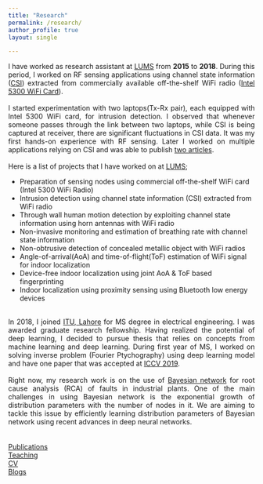 ```yaml
---
title: "Research"
permalink: /research/
author_profile: true
layout: single

---
```


<div style="text-align: justify">
I have worked as research assistant at <a href='https://lums.edu.pk' target='_blank'>LUMS</a>  from <b>2015</b> to <b>2018</b>. During this period, I worked on RF sensing applications using channel state information (<a href='https://en.wikipedia.org/wiki/Channel_state_information' target='_blank'>CSI</a>) extracted from commercially available off-the-shelf WiFi radio (<a href='https://www.intel.com/content/www/us/en/products/docs/wireless-products/ultimate-n-wifi-link-5300-brief.html' target='_blank'>Intel 5300 WiFi Card</a>).</div>
<br />
<div style="text-align: justify">
I started experimentation with two laptops(Tx-Rx pair), each equipped with Intel 5300 WiFi card, for intrusion detection. I observed that whenever someone passes through the link between two laptops, while CSI is being captured at receiver, there are significant fluctuations in CSI data. It was my first hands-on experience with RF sensing. Later I worked on multiple applications relying on CSI and was able to publish <a href='https://asif-hanif.github.io/publications/' target='_blank'>two articles</a>. </div>

<br />
Here is a list of projects that I have worked on at <a href='https://lums.edu.pk' target='_blank'>LUMS</a>;
 
* Preparation of sensing nodes using commercial off-the-shelf WiFi card (Intel 5300 WiFi Radio)
* Intrusion detection using channel state information (CSI) extracted from WiFi radio
* Through wall human motion detection by exploiting channel state information using horn antennas with WiFi radio
* Non-invasive monitoring and estimation of breathing rate with channel state information
* Non-obtrusive detection of concealed metallic object with WiFi radios
* Angle-of-arrival(AoA) and time-of-flight(ToF) estimation of WiFi signal for indoor localization
* Device-free indoor localization using joint AoA & ToF based fingerprinting
* Indoor localization using proximity sensing using Bluetooth low energy devices
  
<br />
<div style="text-align: justify">
In 2018, I joined <a href='https://itu.edu.pk' target='_blank'>ITU, Lahore</a> for MS degree in electrical engineering. I was awarded graduate research fellowship. Having realized the potential of deep learning, I decided to pursue thesis that relies on concepts from machine learning and deep learning. During first year of MS, I worked on solving inverse problem (Fourier Ptychography) using deep learning model and have one paper that was accepted at <a href="http://openaccess.thecvf.com/content_ICCVW_2019/html/LCI/Shamshad_Adaptive_Ptych_Leveraging_Image_Adaptive_Generative_Priors_for_Subsampled_Fourier_ICCVW_2019_paper.html" target="_blank"> ICCV 2019</a>. </div>


<br />
<div style="text-align: justify">
Right now, my research work is on the use of <a href="https://www.bayesserver.com/docs/introduction/bayesian-networks" target="_blank">Bayesian network</a> for root cause analysis (RCA) of faults in industrial plants. One of the main challenges in using Bayesian network is the exponential growth of distribution parameters with the number of nodes in it. We are aiming to tackle this issue by efficiently learning distribution parameters of Bayesian network using recent advances in deep neural networks.
</div>


<br />
<br />
<a href="/publications/">Publications</a>
<br />
<a href="/teaching/">Teaching</a>
<br />
<a href="/_pages/CV.pdf">CV</a>
<br />
<a href="/blogs/">Blogs</a>





